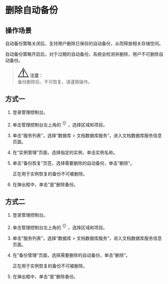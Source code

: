 # 删除自动备份<a name="dds_03_0009"></a>

## 操作场景<a name="section28937012194642"></a>

自动备份策略关闭后，支持用户删除已保存的自动备份，从而释放相关存储空间。

自动备份策略开启后，对于过期的自动备份，系统会检测并删除，用户不可删除自动备份。

>![](public_sys-resources/icon-notice.gif) **注意：**   
>备份删除后，不可恢复，请谨慎操作。  

## 方式一<a name="section19918439472"></a>

1.  登录管理控制台。
2.  单击管理控制台左上角的![](figures/region.png)，选择区域和项目。
3.  单击“服务列表”，选择“数据库  \>  文档数据库服务“，进入文档数据库服务信息页面。
4.  在“实例管理”页面，选择指定的实例，单击实例名称。
5.  单击“备份恢复”页签，选择需要删除的自动备份，单击“删除”。

    正在用于实例恢复的备份不可被删除。

6.  在弹出框中，单击“是”删除备份。

## 方式二<a name="section19194391177"></a>

1.  登录管理控制台。
2.  单击管理控制台左上角的![](figures/region.png)，选择区域和项目。
3.  单击“服务列表”，选择“数据库  \>  文档数据库服务“，进入文档数据库服务信息页面。
4.  在“备份管理”页面，选择需要删除的自动备份，单击“删除”。

    正在用于实例恢复的备份不可被删除。

5.  在弹出框中，单击“是”删除备份。

